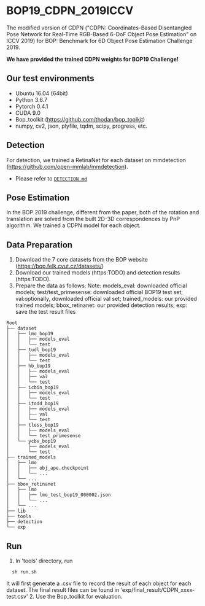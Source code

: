 # BOP19_CDPN_2019ICCV

The modified version of CDPN ("CDPN: Coordinates-Based Disentangled Pose Network for Real-Time RGB-Based 6-DoF Object Pose Estimation" on ICCV 2019) for BOP: Benchmark for 6D Object Pose Estimation Challenge 2019.

**We have provided the trained CDPN weights for BOP19 Challenge!**

## Our test environments
- Ubuntu 16.04 (64bit)
- Python 3.6.7
- Pytorch 0.4.1
- CUDA 9.0
- Bop_toolkit (https://github.com/thodan/bop_toolkit)
- numpy, cv2, json, plyfile, tqdm, scipy, progress, etc.

## Detection
For detection, we trained a RetinaNet for each dataset on mmdetection (https://github.com/open-mmlab/mmdetection).
* Please refer to [`DETECTION.md`](detection/DETECTION.md)

## Pose Estimation
In the BOP 2019 challenge, different from the paper, both of the rotation and translation are solved from the built 2D-3D correspondences by PnP algorithm. We trained a CDPN model for each object.

## Data Preparation
1. Download the 7 core datasets from the BOP website (https://bop.felk.cvut.cz/datasets/)
2. Download our trained models (https:TODO) and detection results (https:TODO).
3. Prepare the data as follows:
  Note: 
  models_eval: downloaded official models; 
  test/test_primesense: downloaded official BOP19 test set; 
  val:optionally, downloaded official val set;
  trained_models: our provided trained models;
  bbox_retinanet: our provided detection results;
  exp: save the test result files
```
Root
├── dataset
│   ├── lmo_bop19
│   │   ├── models_eval 
│   │   └── test 
│   ├── tudl_bop19
│   │   ├── models_eval 
│   │   └── test 
│   ├── hb_bop19
│   │   ├── models_eval
│   │   ├── val 
│   │   └── test
│   ├── icbin_bop19
│   │   ├── models_eval
│   │   └── test 
│   ├── itodd_bop19
│   │   ├── models_eval 
│   │   ├── val
│   │   └── test
│   ├── tless_bop19
│   │   ├── models_eval
│   │   └── test_primesense 
│   └── ycbv_bop19
│       ├── models_eval 
│       └── test
├── trained_models
│   ├── lmo
│   │   ├── obj_ape.checkpoint
│   │   └── ...
│   └── ...
├── bbox_retinanet
│   ├── lmo
│   │   ├── lmo_test_bop19_000002.json
│   │   └── ... 
│   └── ...
├── lib
├── tools
├── detection
└── exp
```
## Run
1. In 'tools' directory, run 
```
  sh run.sh
```
It will first generate a .csv file to record the result of each object for each dataset. The final result files can be found in 'exp/final_result/CDPN_xxxx-test.csv'
2. Use the Bop_toolkit for evaluation.
